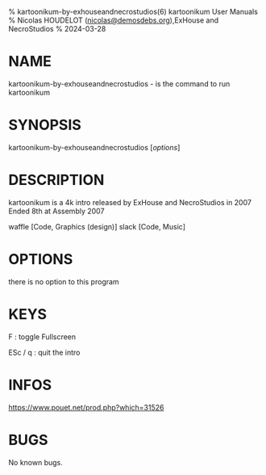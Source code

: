 % kartoonikum-by-exhouseandnecrostudios(6) kartoonikum User Manuals
% Nicolas HOUDELOT (nicolas@demosdebs.org),ExHouse and NecroStudios
% 2024-03-28

# NAME
kartoonikum-by-exhouseandnecrostudios - is the command to run kartoonikum 

# SYNOPSIS
kartoonikum-by-exhouseandnecrostudios [*options*]

# DESCRIPTION
kartoonikum is a 4k intro released by ExHouse and NecroStudios in 2007
Ended 8th at Assembly 2007

waffle [Code, Graphics (design)]
slack [Code, Music]

# OPTIONS
there is no option to this program

# KEYS
F
:    toggle Fullscreen

ESc / q
:    quit the intro

# INFOS
https://www.pouet.net/prod.php?which=31526

# BUGS
No known bugs.
